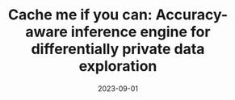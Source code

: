 ---
title: "Cache me if you can: Accuracy-aware inference engine for differentially private data exploration"
collection: publications
category: conferences
authors: "Miti Mazmudar, Thomas Humphries, <b>Jiaxiang Liu</b>, Matthew Rafuse, Xi He"
date: 2023-09-01
venue: 'VLDB'
paperurl: 'https://www.vldb.org/pvldb/vol16/p574-mazmudar.pdf'
---